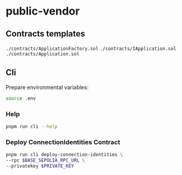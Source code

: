 # public-vendor

## Contracts templates

`./contracts/ApplicationFactory.sol`
`./contracts/IApplication.sol`
`./contracts/Application.sol`

## Cli

Prepare environmental variables:

```bash
source .env
```

### Help

```bash
pnpm run cli --help
```

### Deploy ConnectionIdentities Contract

```bash
pnpm run cli deploy-connection-identities \
--rpc $BASE_SEPOLIA_RPC_URL \
--privatekey $PRIVATE_KEY 
```

